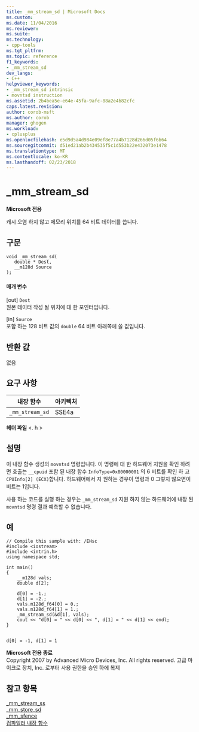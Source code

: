 ```yaml
---
title: _mm_stream_sd | Microsoft Docs
ms.custom: 
ms.date: 11/04/2016
ms.reviewer: 
ms.suite: 
ms.technology:
- cpp-tools
ms.tgt_pltfrm: 
ms.topic: reference
f1_keywords:
- _mm_stream_sd
dev_langs:
- C++
helpviewer_keywords:
- _mm_stream_sd intrinsic
- movntsd instruction
ms.assetid: 2b4bea5e-e64e-45fa-9afc-88a2e4b82cfc
caps.latest.revision: 
author: corob-msft
ms.author: corob
manager: ghogen
ms.workload:
- cplusplus
ms.openlocfilehash: e5d9d5a4d984e09ef8e77a4b7128d266d05f6b64
ms.sourcegitcommit: d51ed21ab2b434535f5c1d553b22e432073e1478
ms.translationtype: MT
ms.contentlocale: ko-KR
ms.lasthandoff: 02/23/2018
---
```

# <a name="mmstreamsd"></a>_mm_stream_sd
**Microsoft 전용**  
  
 캐시 오염 하지 않고 메모리 위치를 64 비트 데이터를 씁니다.  
  
## <a name="syntax"></a>구문  
  
```  
void _mm_stream_sd(  
   double * Dest,  
   __m128d Source  
);  
```  
  
#### <a name="parameters"></a>매개 변수  
 [out] `Dest`  
 원본 데이터 작성 될 위치에 대 한 포인터입니다.  
  
 [in] `Source`  
 포함 하는 128 비트 값의 `double` 64 비트 아래쪽에 쓸 값입니다.  
  
## <a name="return-value"></a>반환 값  
 없음  
  
## <a name="requirements"></a>요구 사항  
  
|내장 함수|아키텍처|  
|---------------|------------------|  
|`_mm_stream_sd`|SSE4a|  
  
 **헤더 파일** \<. h >  
  
## <a name="remarks"></a>설명  
 이 내장 함수 생성의 `movntsd` 명령입니다. 이 명령에 대 한 하드웨어 지원을 확인 하려면 호출는 `__cpuid` 포함 된 내장 함수 `InfoType=0x80000001` 의 6 비트를 확인 하 고 `CPUInfo[2] (ECX)`합니다. 하드웨어에서 지 원하는 경우이 명령과 0 그렇지 않으면이 비트는 1입니다.  
  
 사용 하는 코드를 실행 하는 경우는 `_mm_stream_sd` 지원 하지 않는 하드웨어에 내장 된 `movntsd` 명령 결과 예측할 수 없습니다.  
  
## <a name="example"></a>예  
  
```  
// Compile this sample with: /EHsc  
#include <iostream>  
#include <intrin.h>  
using namespace std;  
  
int main()  
{  
    __m128d vals;  
    double d[2];  
  
    d[0] = -1.;  
    d[1] = -2.;  
    vals.m128d_f64[0] = 0.;  
    vals.m128d_f64[1] = 1.;  
    _mm_stream_sd(&d[1], vals);  
    cout << "d[0] = " << d[0] << ", d[1] = " << d[1] << endl;  
}  
  
```  
  
```Output  
d[0] = -1, d[1] = 1  
```  
  
**Microsoft 전용 종료**  
 Copyright 2007 by Advanced Micro Devices, Inc. All rights reserved. 고급 마이크로 장치, Inc. 로부터 사용 권한을 승인 하에 복제  
  
## <a name="see-also"></a>참고 항목  
 [_mm_stream_ss](../intrinsics/mm-stream-ss.md)   
 [_mm_store_sd](https://software.intel.com/sites/landingpage/IntrinsicsGuide/#text=_mm_store_sd)   
 [_mm_sfence](https://software.intel.com/sites/landingpage/IntrinsicsGuide/#text=_mm_sfence)   
 [컴파일러 내장 함수](../intrinsics/compiler-intrinsics.md)